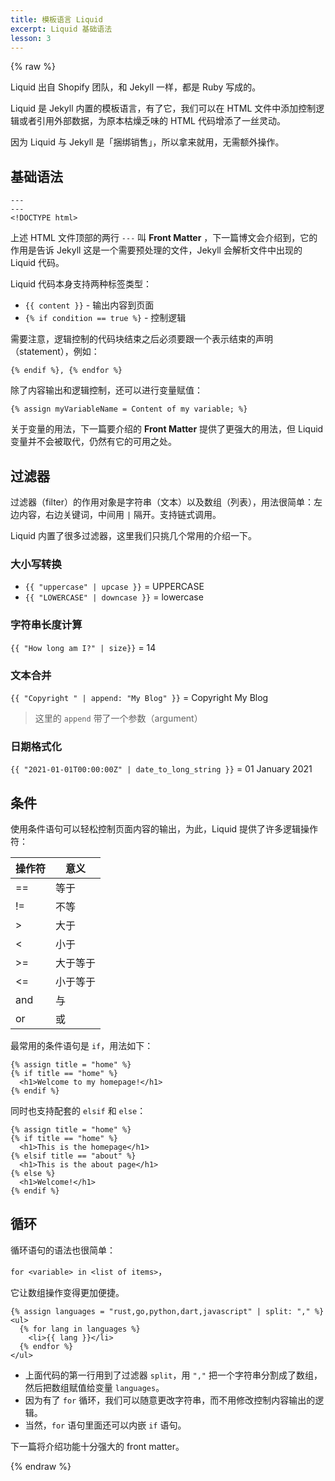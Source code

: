 ```yaml
---
title: 模板语言 Liquid
excerpt: Liquid 基础语法
lesson: 3
---
```


{% raw %}

Liquid 出自 Shopify 团队，和 Jekyll 一样，都是 Ruby 写成的。

Liquid 是 Jekyll 内置的模板语言，有了它，我们可以在 HTML 文件中添加控制逻辑或者引用外部数据，为原本枯燥乏味的 HTML
代码增添了一丝灵动。

因为 Liquid 与 Jekyll 是「捆绑销售」，所以拿来就用，无需额外操作。

## 基础语法

    
    
    ---
    ---
    <!DOCTYPE html>
    

上述 HTML 文件顶部的两行 `---` 叫 **Front Matter** ，下一篇博文会介绍到，它的作用是告诉 Jekyll
这是一个需要预处理的文件，Jekyll 会解析文件中出现的 Liquid 代码。

Liquid 代码本身支持两种标签类型：

  * `{{ content }}` \- 输出内容到页面
  * `{% if condition == true %}` \- 控制逻辑

需要注意，逻辑控制的代码块结束之后必须要跟一个表示结束的声明（statement），例如：

`{% endif %}, {% endfor %}`

除了内容输出和逻辑控制，还可以进行变量赋值：

`{% assign myVariableName = Content of my variable; %}`

关于变量的用法，下一篇要介绍的 **Front Matter** 提供了更强大的用法，但 Liquid 变量并不会被取代，仍然有它的可用之处。

## 过滤器

过滤器（filter）的作用对象是字符串（文本）以及数组（列表），用法很简单：左边内容，右边关键词，中间用 `|` 隔开。支持链式调用。

Liquid 内置了很多过滤器，这里我们只挑几个常用的介绍一下。

### 大小写转换

  * `{{ "uppercase" | upcase }}` = UPPERCASE
  * `{{ "LOWERCASE" | downcase }}` = lowercase

### 字符串长度计算

`{{ "How long am I?" | size}}` = 14

### 文本合并

`{{ "Copyright " | append: "My Blog" }}` = Copyright My Blog

> 这里的 `append` 带了一个参数（argument）

### 日期格式化

`{{ "2021-01-01T00:00:00Z" | date_to_long_string }}` = 01 January 2021

## 条件

使用条件语句可以轻松控制页面内容的输出，为此，Liquid 提供了许多逻辑操作符：

操作符| 意义  
---|---  
==| 等于  
!=| 不等  
>| 大于  
<| 小于  
>=| 大于等于  
<=| 小于等于  
and| 与  
or| 或  
  
最常用的条件语句是 `if`，用法如下：

    
    
    {% assign title = "home" %}
    {% if title == "home" %}
      <h1>Welcome to my homepage!</h1>
    {% endif %}
    

同时也支持配套的 `elsif` 和 `else`：

    
    
    {% assign title = "home" %}
    {% if title == "home" %}
      <h1>This is the homepage</h1>
    {% elsif title == "about" %}
      <h1>This is the about page</h1>
    {% else %}
      <h1>Welcome!</h1>
    {% endif %}
    

## 循环

循环语句的语法也很简单：

`for <variable> in <list of items>`，

它让数组操作变得更加便捷。

    
    
    {% assign languages = "rust,go,python,dart,javascript" | split: "," %}
    <ul>
      {% for lang in languages %}
        <li>{{ lang }}</li>
      {% endfor %}
    </ul>
    

  * 上面代码的第一行用到了过滤器 `split`，用 `","` 把一个字符串分割成了数组，然后把数组赋值给变量 `languages`。
  * 因为有了 `for` 循环，我们可以随意更改字符串，而不用修改控制内容输出的逻辑。
  * 当然，`for` 语句里面还可以内嵌 `if` 语句。

下一篇将介绍功能十分强大的 front matter。

{% endraw %}

